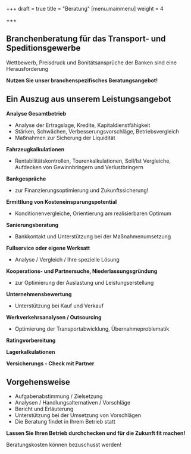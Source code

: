 +++
draft = true
title = "Beratung"
[menu.mainmenu]
weight = 4

+++
## Branchenberatung für das Transport- und Speditionsgewerbe

Wettbewerb, Preisdruck und Bonitätsansprüche der Banken sind eine Herausforderung  
  
**Nutzen Sie unser branchenspezifisches Beratungsangebot!**

## Ein Auszug aus unserem Leistungsangebot

  
**Analyse Gesamtbetrieb**

* Analyse der Ertragslage, Kredite, Kapitaldienstfähigkeit
* Stärken, Schwächen, Verbesserungsvorschläge, Betriebsvergleich
* Maßnahmen zur Sicherung der Liquidität

  
**Fahrzeugkalkulationen**

* Rentabilitätskontrollen, Tourenkalkulationen, Soll/Ist Vergleiche, Aufdecken von Gewinnbringern und Verlustbringern

  
**Bankgespräche**

* zur Finanzierungsoptimierung und Zukunftssicherung!

  
**Ermittlung von Kosteneinsparungspotential**

* Konditionenvergleiche, Orientierung am realisierbaren Optimum

  
**Sanierungsberatung**

* Bankkontakt und Unterstützung bei der Maßnahmenumsetzung

  
**Fullservice oder eigene Werksatt**

* Analyse / Vergleich / Ihre spezielle Lösung

  
**Kooperations- und Partnersuche, Niederlassungsgründung**

* zur Optimierung der Auslastung und Leistungserstellung

  
**Unternehmensbewertung**

* Unterstützung bei Kauf und Verkauf

  
**Werkverkehrsanalysen / Outsourcing**

* Optimierung der Transportabwicklung, Übernahmeproblematik

  
**Ratingvorbereitung**  
  
**Lagerkalkulationen**  
  
**Versicherungs - Check mit Partner**

## Vorgehensweise

* Aufgabenabstimmung / Zielsetzung
* Analysen / Handlungsalternativen / Vorschläge
* Bericht und Erläuterung
* Unterstützung bei der Umsetzung von Vorschlägen
* Die Beratung findet in Ihrem Betrieb statt

  
**Lassen Sie Ihren Betrieb durchchecken und für die Zukunft fit machen!**  
   
Beratungskosten können bezuschusst werden!